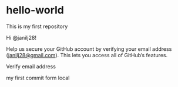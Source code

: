 # hello-world
This is my first repository 

Hi @janilj28!

Help us secure your GitHub account by verifying your email address (janilj28@gmail.com). This lets you access all of GitHub’s features.

Verify email address

my first commit form local

